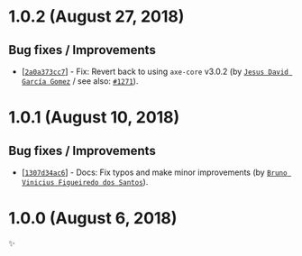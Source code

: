 # 1.0.2 (August 27, 2018)

## Bug fixes / Improvements

* [[`2a0a373cc7`](https://github.com/webhintio/hint/commit/2a0a373cc780e11930981647e6938a5dc3687925)] - Fix: Revert back to using `axe-core` v3.0.2 (by [`Jesus David García Gomez`](https://github.com/sarvaje) / see also: [`#1271`](https://github.com/webhintio/hint/issues/1271)).


# 1.0.1 (August 10, 2018)

## Bug fixes / Improvements

* [[`1307d34ac6`](https://github.com/webhintio/hint/commit/1307d34ac6813699f915e0e74c416544ae146daa)] - Docs: Fix typos and make minor improvements (by [`Bruno Vinicius Figueiredo dos Santos`](https://github.com/IAmHopp)).


# 1.0.0 (August 6, 2018)

✨
